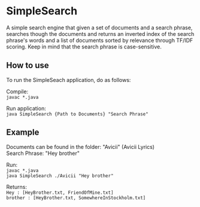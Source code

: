 # SimpleSearch
A simple search engine that given a set of documents and a search phrase, searches though the documents and returns an inverted index of the search phrase's words and a list of documents sorted by relevance through TF/IDF scoring. Keep in mind that the search phrase is case-sensitive.

## How to use
To run the SimpleSeach application, do as follows:  

Compile:  
`javac *.java` 

Run application:  
`java SimpleSearch {Path to Documents} "Search Phrase"`

## Example  
Documents can be found in the folder: "Avicii"  (Avicii Lyrics)  
Search Phrase: "Hey brother"  

Run:  
`javac *.java`  
`java SimpleSearch ./Avicii "Hey brother"`  

Returns:  
`Hey : [HeyBrother.txt, FriendOfMine.txt]`  
`brother : [HeyBrother.txt, SomewhereInStockholm.txt]`
